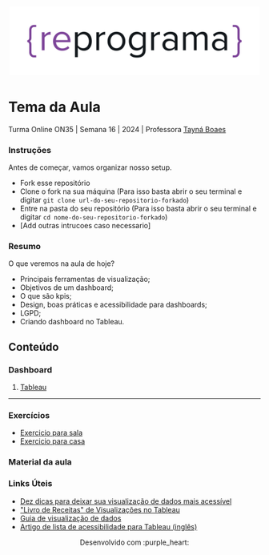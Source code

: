 <h1 align="center">
  <img src="assets/reprograma-fundos-claros.png" alt="logo reprograma" width="500">
</h1>

# Tema da Aula

Turma Online ON35 | Semana 16 | 2024 | Professora [Tayná Boaes](www.linkedin.com/in/taynaboaesandrade)

### Instruções
Antes de começar, vamos organizar nosso setup.
* Fork esse repositório 
* Clone o fork na sua máquina (Para isso basta abrir o seu terminal e digitar `git clone url-do-seu-repositorio-forkado`)
* Entre na pasta do seu repositório (Para isso basta abrir o seu terminal e digitar `cd nome-do-seu-repositorio-forkado`)
* [Add outras intrucoes caso necessario]

### Resumo
O que veremos na aula de hoje?
* Principais ferramentas de visualização;
* Objetivos de um dashboard;
* O que são kpis;
* Design, boas práticas e acessibilidade para dashboards;
* LGPD;
* Criando dashboard no Tableau.

## Conteúdo
### Dashboard 
1. [Tableau]([https://www.lipsum.com/feed/html](https://public.tableau.com/app/discover))

***
### Exercícios 
* [Exercicio para sala](https://github.com/mflilian/repo-example/tree/main/exercicios/para-sala)
* [Exercicio para casa](https://github.com/mflilian/repo-example/tree/main/exercicios/para-casa)

### Material da aula 

### Links Úteis
- [Dez dicas para deixar sua visualização de dados mais acessível](https://medium.com/datavizbr/dez-dicas-para-deixar-sua-visualiza%C3%A7%C3%A3o-de-dados-mais-acess%C3%ADvel-bf884895812d)
- ["Livro de Receitas" de Visualizações no Tableau]([https://www.lipsum.com/feed/html](https://public.tableau.com/views/CookBook/VizCookbook))
- [Guia de visualização de dados](https://www.tableau.com/pt-br/learn/articles/data-visualization)
- [Artigo de lista de acessibilidade para Tableau (inglês)]([https://www.lipsum.com/feed/html](https://portal.lancaster.ac.uk/ask/checklist-tableau/))


<p align="center">
Desenvolvido com :purple_heart:  
</p>

